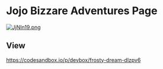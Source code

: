 # Jojo Bizzare Adventures Page

[![JjNIn19.png](https://iili.io/JjNIn19.png)](https://freeimage.host/)

## View
<https://codesandbox.io/p/devbox/frosty-dream-dlzpv6>
